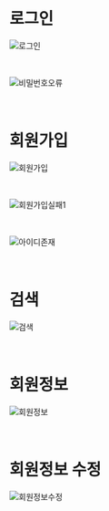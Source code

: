 # 로그인

![로그인](./img/login.PNG)

<br>

![비밀번호오류](./img/비밀번호오류.PNG)

<br>

# 회원가입

![회원가입](./img/회원가입.PNG)

<br>

![회원가입실패1](./img/회원가입실패1.PNG)

<br>

![아이디존재](./img/아이디존재.PNG)

<br>

# 검색

![검색](./img/검색기능.PNG)

<br>

# 회원정보

![회원정보](./img/회원정보.PNG)

<br>

# 회원정보 수정

![회원정보수정](./img/회원정보수정.PNG)